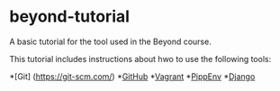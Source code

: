 # beyond-tutorial
A basic tutorial for the tool used in the Beyond course.

This tutorial includes instructions about hwo to use the following tools:

*[Git] (https://git-scm.com/)
*[GitHub](https://github.com/)
*[Vagrant](https://www.vagrantup.com/)
*[PippEnv](https://github.com/pypa/pipenv)
*[Django](https://www.djangoproject.com/)